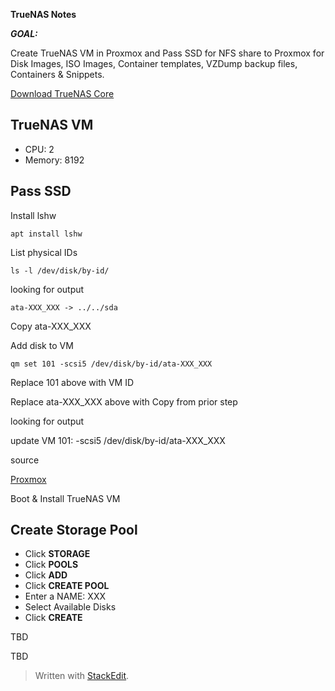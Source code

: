 **TrueNAS Notes**

***GOAL:***

Create TrueNAS VM in Proxmox and Pass SSD for NFS share to Proxmox for Disk Images, ISO Images, Container templates, VZDump backup files, Containers & Snippets.

[Download TrueNAS Core](https://www.truenas.com/download-truenas-core/)

## TrueNAS VM

 - CPU: 2
 - Memory: 8192

## Pass SSD

Install lshw

    apt install lshw

List physical IDs

    ls -l /dev/disk/by-id/

looking for output

    ata-XXX_XXX -> ../../sda

Copy ata-XXX_XXX

Add disk to VM

    qm set 101 -scsi5 /dev/disk/by-id/ata-XXX_XXX

Replace 101 above with VM ID

Replace ata-XXX_XXX above with Copy from prior step

looking for output

update VM 101: -scsi5 /dev/disk/by-id/ata-XXX_XXX

source

[Proxmox](https://pve.proxmox.com/wiki/Passthrough_Physical_Disk_to_Virtual_Machine_%28VM%29)

Boot & Install TrueNAS VM

## Create Storage Pool

 - Click **STORAGE**
 - Click **POOLS**
 - Click **ADD**
 - Click **CREATE POOL**
 - Enter a NAME: XXX
 - Select Available Disks
 - Click **CREATE**

TBD

TBD

> Written with [StackEdit](https://stackedit.io/).
